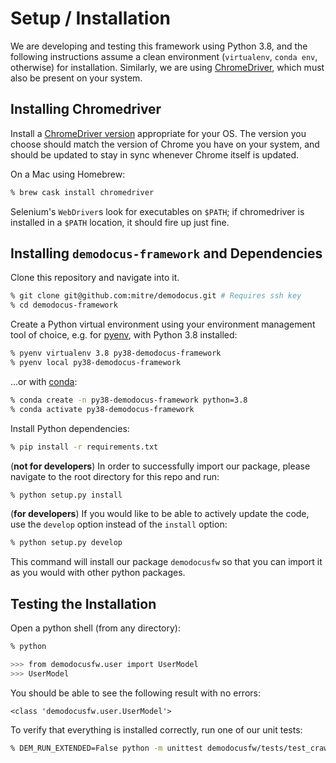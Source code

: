 # Setup / Installation

We are developing and testing this framework using Python 3.8, and the following
instructions assume a clean environment (`virtualenv`, `conda env`, otherwise) for
installation. Similarly, we are using
[ChromeDriver](https://sites.google.com/a/chromium.org/chromedriver/), which
must also be present on your system.

## Installing Chromedriver

Install a
[ChromeDriver version](https://sites.google.com/a/chromium.org/chromedriver/downloads)
appropriate for your OS. The version you choose should match the version of
Chrome you have on your system, and should be updated to stay in sync whenever
Chrome itself is updated.

On a Mac using Homebrew:

```bash
% brew cask install chromedriver
```

Selenium's `WebDriver`s look for executables on `$PATH`; if chromedriver is
installed in a `$PATH` location, it should fire up just fine.

## Installing `demodocus-framework` and Dependencies

Clone this repository and navigate into it.

```bash
% git clone git@github.com:mitre/demodocus.git # Requires ssh key
% cd demodocus-framework
```

Create a Python virtual environment using your environment management tool of choice,
e.g. for [pyenv](https://github.com/pyenv/pyenv), with Python 3.8 installed:

```bash
% pyenv virtualenv 3.8 py38-demodocus-framework
% pyenv local py38-demodocus-framework
```

...or with [conda](https://docs.conda.io/projects/conda/en/latest/user-guide/tasks/manage-environments.html#creating-an-environment-with-commands):

```bash
% conda create -n py38-demodocus-framework python=3.8
% conda activate py38-demodocus-framework
```

Install Python dependencies:

```bash
% pip install -r requirements.txt
```

(**not for developers**) In order to successfully import our package, please
navigate to the root directory for this repo and run:

```bash
% python setup.py install
```

(**for developers**) If you would like to be able to actively update the code,
use the `develop` option instead of the `install` option:

```bash
% python setup.py develop
```

This command will install our package `demodocusfw` so that you can import
it as you would with other python packages. 

## Testing the Installation

Open a python shell (from any directory):

```bash
% python

>>> from demodocusfw.user import UserModel
>>> UserModel
```

You should be able to see the following result with no errors:

```
<class 'demodocusfw.user.UserModel'>
```

To verify that everything is installed correctly, run one of our unit tests:

```bash
% DEM_RUN_EXTENDED=False python -m unittest demodocusfw/tests/test_crawler.py
```
